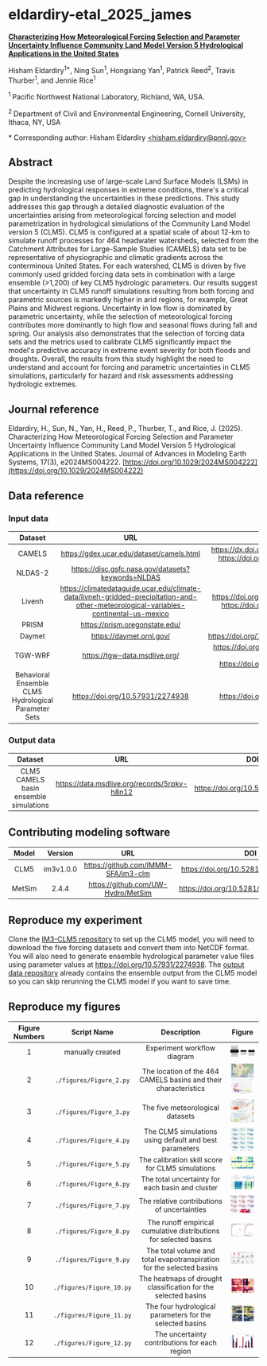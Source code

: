 <!-- [![DOI](https://zenodo.org/badge/todo.svg)](https://zenodo.org/doi/todo) -->

# eldardiry-etal\_2025\_james

**[Characterizing How Meteorological Forcing Selection and Parameter Uncertainty Influence Community Land Model Version 5 Hydrological Applications in the United States](https://doi.org/10.1029/2024MS004222)**

Hisham Eldardiry<sup>1\*</sup>, Ning Sun<sup>1</sup>, Hongxiang Yan<sup>1</sup>, Patrick Reed<sup>2</sup>, Travis Thurber<sup>1</sup>, and Jennie Rice<sup>1</sup>

<sup>1 </sup> Pacific Northwest National Laboratory, Richland, WA, USA.

<sup>2 </sup> Department of Civil and Environmental Engineering, Cornell University, Ithaca, NY, USA

\* Corresponding author:  Hisham Eldardiry [\<hisham.eldardiry@pnnl.gov\>](mailto:hisham.eldardiry@pnnl.gov)

## Abstract
Despite the increasing use of large-scale Land Surface Models (LSMs) in predicting hydrological responses in extreme conditions, there's a critical gap in understanding the uncertainties in these predictions. This study addresses this gap through a detailed diagnostic evaluation of the uncertainties arising from meteorological forcing selection and model parametrization in hydrological simulations of the Community Land Model version 5 (CLM5). CLM5 is configured at a spatial scale of about 12-km to simulate runoff processes for 464 headwater watersheds, selected from the Catchment Attributes for Large-Sample Studies (CAMELS) data set to be representative of physiographic and climatic gradients across the conterminous United States. For each watershed, CLM5 is driven by five commonly used gridded forcing data sets in combination with a large ensemble (>1,200) of key CLM5 hydrologic parameters. Our results suggest that uncertainty in CLM5 runoff simulations resulting from both forcing and parametric sources is markedly higher in arid regions, for example, Great Plains and Midwest regions. Uncertainty in low flow is dominated by parametric uncertainty, while the selection of meteorological forcing contributes more dominantly to high flow and seasonal flows during fall and spring. Our analysis also demonstrates that the selection of forcing data sets and the metrics used to calibrate CLM5 significantly impact the model's predictive accuracy in extreme event severity for both floods and droughts. Overall, the results from this study highlight the need to understand and account for forcing and parametric uncertainties in CLM5 simulations, particularly for hazard and risk assessments addressing hydrologic extremes.

## Journal reference
Eldardiry, H., Sun, N., Yan, H., Reed, P., Thurber, T., and Rice, J. (2025). Characterizing How Meteorological Forcing Selection and Parameter Uncertainty Influence Community Land Model Version 5 Hydrological Applications in the United States. Journal of Advances in Modeling Earth Systems, 17(3), e2024MS004222. [https://doi.org/10.1029/2024MS004222](https://doi.org/10.1029/2024MS004222)

## Data reference

### Input data
|       Dataset       |               URL                |               DOI                |
|:-------------------:|:--------------------------------------------:|:--------------------------------:|
|   CAMELS    | https://gdex.ucar.edu/dataset/camels.html | https://dx.doi.org/10.5065/D6MW2F4D, https://doi.org/10.5065/D6G73C3Q |
|   NLDAS-2  | https://disc.gsfc.nasa.gov/datasets?keywords=NLDAS | various |
|   Livenh    | https://climatedataguide.ucar.edu/climate-data/livneh-gridded-precipitation-and-other-meteorological-variables-continental-us-mexico | https://doi.org/10.1038/sdata.2015.42, https://doi.org/10.7289/v5x34vf6 |
|  PRISM | https://prism.oregonstate.edu/ | N/A |
|  Daymet | https://daymet.ornl.gov/ | https://doi.org/10.3334/ORNLDAAC/2129 |
| TGW-WRF | https://tgw-data.msdlive.org/ | https://doi.org/10.1038/s41597-023-02485-5, https://doi.org/10.57931/1885756 |
| Behavioral Ensemble CLM5 Hydrological Parameter Sets | https://doi.org/10.57931/2274938 | https://doi.org/10.57931/2274938 |

### Output data
| Dataset | URL | DOI |
|:-------:|:---:|:---:|
| CLM5 CAMELS basin ensemble simulations | https://data.msdlive.org/records/5rpkv-h8n12 | https://doi.org/10.57931/1922953 |


## Contributing modeling software
| Model | Version | URL | DOI |
|:-----:|:-------:|:---:|:---:|
| CLM5  |  im3v1.0.0 | https://github.com/IMMM-SFA/im3-clm | https://doi.org/10.5281/zenodo.6653705 |
| MetSim | 2.4.4 | https://github.com/UW-Hydro/MetSim | https://doi.org/10.5281/zenodo.10076270 |

## Reproduce my experiment
Clone the [IM3-CLM5 repository](https://github.com/IMMM-SFA/im3-clm) to set up the CLM5 model, you will need to download the five forcing datasets and convert them into NetCDF format. You will also need to generate ensemble hydrological parameter value files using parameter values at https://doi.org/10.57931/2274938. The [output data repository](https://doi.org/10.57931/1922953) already contains the ensemble output from the CLM5 model so you can skip rerunning the CLM5 model if you want to save time.

## Reproduce my figures
| Figure Numbers | Script Name | Description | Figure |
|:--------------:|:-----------:|:-----------:|:------:|
| 1  | manually created | Experiment workflow diagram | <a href="./figures/Figure_1.png"><img width="100" src="./figures/Figure_1.png"/></a> |
| 2  | `./figures/Figure_2.py` | The location of the 464 CAMELS basins and their characteristics | <a href="./figures/Figure_2.png"><img width="100" src="./figures/Figure_2.png"/></a> |
| 3  | `./figures/Figure_3.py` | The five meteorological datasets | <a href="./figures/Figure_3.png"><img width="100" src="./figures/Figure_3.png"/></a> |
| 4  | `./figures/Figure_4.py`| The CLM5 simulations using default and best parameters | <a href="./figures/Figure_4.png"><img width="100" src="./figures/Figure_4.png"/></a> |
| 5  | `./figures/Figure_5.py` | The calibration skill score for CLM5 simulations | <a href="./figures/Figure_5.png"><img width="100" src="./figures/Figure_5.png"/></a> |
| 6  | `./figures/Figure_6.py` | The total uncertainty for each basin and cluster | <a href="./figures/Figure_6.png"><img width="100" src="./figures/Figure_6.png"/></a> |
| 7  | `./figures/Figure_7.py` | The relative contributions of uncertainties | <a href="./figures/Figure_7.png"><img width="100" src="./figures/Figure_7.png"/></a> |
| 8  | `./figures/Figure_8.py` | The runoff empirical cumulative distributions for selected basins | <a href="./figures/Figure_8.png"><img width="100" src="./figures/Figure_8.png"/></a> |
| 9  | `./figures/Figure_9.py` | The total volume and total evapotranspiration for the selected basins | <a href="./figures/Figure_9.png"><img width="100" src="./figures/Figure_9.png"/></a> |
| 10 | `./figures/Figure_10.py` | The heatmaps of drought classification for the selected basins | <a href="./figures/Figure_10.png"><img width="100" src="./figures/Figure_10.png"/></a> |
| 11 | `./figures/Figure_11.py` | The four hydrological parameters for the selected basins | <a href="./figures/Figure_11.png"><img width="100" src="./figures/Figure_11.png"/></a> |
| 12 | `./figures/Figure_12.py` | The uncertainty contributions for each region | <a href="./figures/Figure_12.png"><img width="100" src="./figures/Figure_12.png"/></a> |
